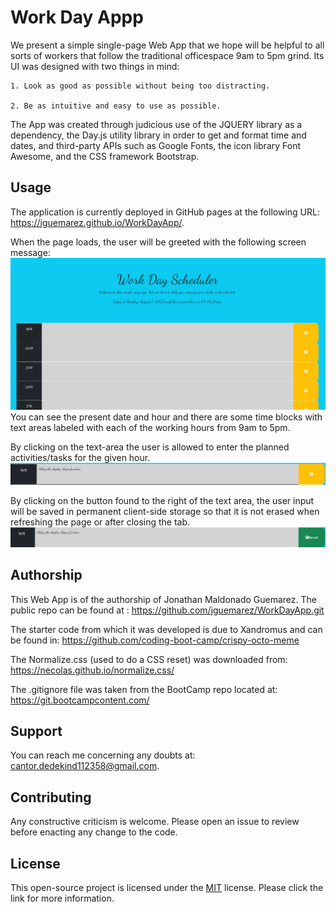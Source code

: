 # Work Day Appp

We present a simple single-page Web App that we hope will be helpful to all sorts of workers that follow the traditional officespace 9am to 5pm grind. Its UI was designed with two things in mind: 

    1. Look as good as possible without being too distracting.

    2. Be as intuitive and easy to use as possible.

The App was created through judicious use of the JQUERY library as a dependency, the Day.js utility library in order to get and format time and dates, and third-party APIs such as Google Fonts, the icon library Font Awesome, and the CSS framework Bootstrap.

## Usage

The application is currently deployed in GitHub pages at the following URL: https://jguemarez.github.io/WorkDayApp/.

When the page loads, the user will be greeted with the following screen message:
![Alt text](assets/images/workDayApp-1.png)
You can see the present date and hour and there are some time blocks with text areas labeled with each of the working hours from 9am to 5pm.

By clicking on the text-area the user is allowed to enter the planned activities/tasks for the given hour.
![Alt text](assets/images/workDayApp-2.png)

By clicking on the button found to the right of the text area, the user input will be saved in permanent client-side storage so that it is not erased when refreshing the page or after closing the tab.
![Alt text](assets/images/workDayApp-3.png)

## Authorship

This Web App is of the authorship of Jonathan Maldonado Guemarez. The public repo can be found at :
https://github.com/jguemarez/WorkDayApp.git

The starter code from which it was developed is due to Xandromus and can be found in: https://github.com/coding-boot-camp/crispy-octo-meme

The Normalize.css (used to do a CSS reset) was downloaded from: https://necolas.github.io/normalize.css/

The .gitignore file was taken from the BootCamp repo located at: https://git.bootcampcontent.com/

## Support

You can reach me concerning any doubts at: cantor.dedekind112358@gmail.com.

## Contributing

Any constructive criticism is welcome. Please open an issue to review before enacting any change to the code.

## License

This open-source project is licensed under the 
[MIT](https://choosealicense.com/licenses/mit/) license. Please click the link for more information.